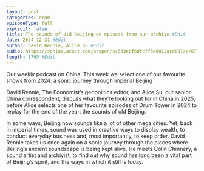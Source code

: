 ```yaml
---
layout: post
categories: drum
episodeType: full
explicit: false
title: The sounds of old Beijing—an episode from our archive #Edit
date: 2024-12-31 #Edit
author: David Rennie, Alice Su #Edit
audio: https://sphinx.acast.com/p/open/s/633ebf6dfc7f5a0012acdc97/e/6773bd2b97bec40ae9878e0e/media.mp3?tk=eyJ1aWQiOiJ0b20iLCJ0ayI6IlFQRW5LbjZqIiwiYWRzIjpmYWxzZSwic3BvbnMiOmZhbHNlLCJ0IjoiMmU4NGUwODYtMDJlNS00YzgxLWJmNDAtNTg3OWRlZTliOWZkIiwiaW4iOiJodHRwczovL2F0ZWFtLXBlZ2FzdXMtcHVibGljLWJ1Y2tldC1zdGFnaW5nLnMzLWV1LXdlc3QtMS5hbWF6b25hd3MuY29tL2F1ZGlvL2ludHJvX2VtcHR5Lm1wMyIsIm91dCI6Imh0dHBzOi8vYXRlYW0tcGVnYXN1cy1wdWJsaWMtYnVja2V0LXN0YWdpbmcuczMtZXUtd2VzdC0xLmFtYXpvbmF3cy5jb20vYXVkaW8vb3V0cm9fZW1wdHkubXAzIiwic3RhdHVzIjoicHJpdmF0ZSJ9&sig=931N68VrhULPdrs1eAm0YLJ7so_psD-114QCxr9lAkU #Edit
length: 1709 #Edit
---
```

Our weekly podcast on China. This week we select one of our favourite shows from 2024: a sonic journey through imperial Beijing

David Rennie, The Economist’s geopolitics editor, and Alice Su, our senior China correspondent, discuss what they’re looking out for in China in 2025, before Alice selects one of her favourite episodes of Drum Tower in 2024 to replay for the end of the year: the sounds of old Beijing.

In some ways, Beijing now sounds like a lot of other mega cities. Yet, back in imperial times, sound was used in creative ways to display wealth, to conduct everyday business and, most importantly, to keep order. David Rennie takes us once again on a sonic journey through the places where Beijing’s ancient soundscape is being kept alive. He meets Colin Chinnery, a sound artist and archivist, to find out why sound has long been a vital part of Beijing’s spirit, and the ways in which it still is today.